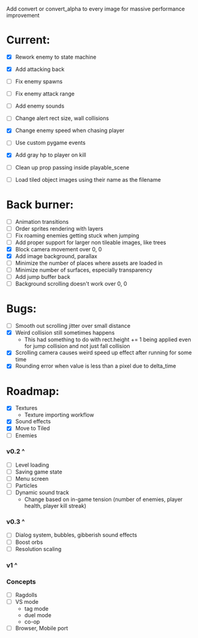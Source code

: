 Add convert or convert_alpha to every image for massive performance improvement

# Current:

- [x] Rework enemy to state machine
- [x] Add attacking back
- [ ] Fix enemy spawns
- [ ] Fix enemy attack range
- [ ] Add enemy sounds
- [ ] Change alert rect size, wall collisions

- [x] Change enemy speed when chasing player
- [ ] Use custom pygame events
- [x] Add gray hp to player on kill
- [ ] Clean up prop passing inside playable_scene
- [ ] Load tiled object images using their name as the filename

# Back burner:

- [ ] Animation transitions
- [ ] Order sprites rendering with layers
- [ ] Fix roaming enemies getting stuck when jumping
- [ ] Add proper support for larger non tileable images, like trees
- [x] Block camera movement over 0, 0
- [x] Add image background, parallax
- [ ] Minimize the number of places where assets are loaded in
- [ ] Minimize number of surfaces, especially transparency
- [ ] Add jump buffer back
- [ ] Background scrolling doesn't work over 0, 0

# Bugs:

- [ ] Smooth out scrolling jitter over small distance
- [x] Weird collision still sometimes happens
  - This had something to do with rect.height += 1 being applied even for jump collision and not just fall collision
- [x] Scrolling camera causes weird speed up effect after running for some time
- [x] Rounding error when value is less than a pixel due to delta_time

# Roadmap:

- [x] Textures
  - Texture importing workflow
- [x] Sound effects
- [x] Move to Tiled
- [ ] Enemies

### v0.2 ^

- [ ] Level loading
- [ ] Saving game state
- [ ] Menu screen
- [ ] Particles
- [ ] Dynamic sound track
  - Change based on in-game tension (number of enemies, player health, player kill streak)

### v0.3 ^

- [ ] Dialog system, bubbles, gibberish sound effects
- [ ] Boost orbs
- [ ] Resolution scaling

### v1 ^

### Concepts

- [ ] Ragdolls
- [ ] VS mode
  - tag mode
  - duel mode
  - co-op
- [ ] Browser, Mobile port
